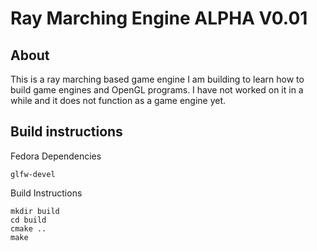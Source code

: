# Ray Marching Engine ALPHA V0.01
## About
This is a ray marching based game engine I am building to learn how to build game engines and OpenGL programs.
I have not worked on it in a while and it does not function as a game engine yet.
## Build instructions
Fedora Dependencies
```
glfw-devel
```
Build Instructions
```
mkdir build
cd build
cmake ..
make
```
